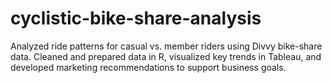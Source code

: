 # cyclistic-bike-share-analysis
Analyzed ride patterns for casual vs. member riders using Divvy bike-share data. Cleaned and prepared data in R, visualized key trends in Tableau, and developed marketing recommendations to support business goals.
